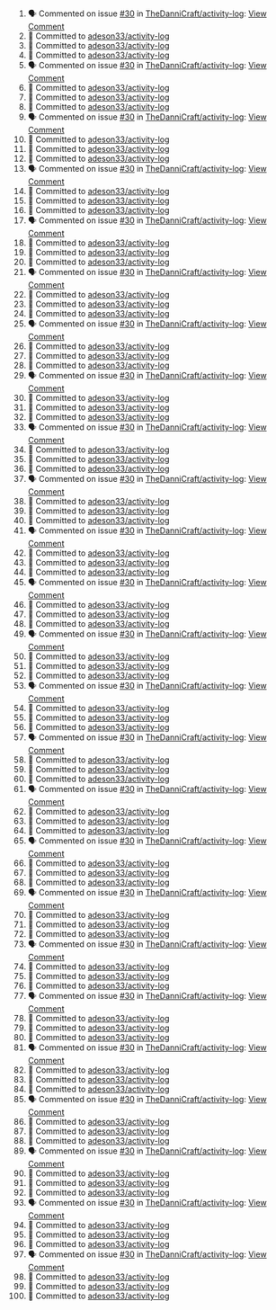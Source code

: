<!--START_SECTION:activity-->
1. 🗣 Commented on issue [#30](https://github.com/TheDanniCraft/activity-log/issues/30) in [TheDanniCraft/activity-log](https://github.com/TheDanniCraft/activity-log): [View Comment](https://github.com/TheDanniCraft/activity-log/issues/30#issuecomment-2769333372)
2. 📝 Committed to [adeson33/activity-log](https://github.com/adeson33/activity-log/commit/a9c9b5f3c45ac61bd8d20b18ba9b9ecfecaa8aff)
3. 📝 Committed to [adeson33/activity-log](https://github.com/adeson33/activity-log/commit/undefined)
4. 📝 Committed to [adeson33/activity-log](https://github.com/adeson33/activity-log/commit/667ccbeb8ae08cab5fccf1a8e765ab460c4b4f53)
5. 🗣 Commented on issue [#30](https://github.com/TheDanniCraft/activity-log/issues/30) in [TheDanniCraft/activity-log](https://github.com/TheDanniCraft/activity-log): [View Comment](https://github.com/TheDanniCraft/activity-log/issues/30#issuecomment-2769333372)
6. 📝 Committed to [adeson33/activity-log](https://github.com/adeson33/activity-log/commit/a9c9b5f3c45ac61bd8d20b18ba9b9ecfecaa8aff)
7. 📝 Committed to [adeson33/activity-log](https://github.com/adeson33/activity-log/commit/undefined)
8. 📝 Committed to [adeson33/activity-log](https://github.com/adeson33/activity-log/commit/667ccbeb8ae08cab5fccf1a8e765ab460c4b4f53)
9. 🗣 Commented on issue [#30](https://github.com/TheDanniCraft/activity-log/issues/30) in [TheDanniCraft/activity-log](https://github.com/TheDanniCraft/activity-log): [View Comment](https://github.com/TheDanniCraft/activity-log/issues/30#issuecomment-2769333372)
10. 📝 Committed to [adeson33/activity-log](https://github.com/adeson33/activity-log/commit/a9c9b5f3c45ac61bd8d20b18ba9b9ecfecaa8aff)
11. 📝 Committed to [adeson33/activity-log](https://github.com/adeson33/activity-log/commit/undefined)
12. 📝 Committed to [adeson33/activity-log](https://github.com/adeson33/activity-log/commit/667ccbeb8ae08cab5fccf1a8e765ab460c4b4f53)
13. 🗣 Commented on issue [#30](https://github.com/TheDanniCraft/activity-log/issues/30) in [TheDanniCraft/activity-log](https://github.com/TheDanniCraft/activity-log): [View Comment](https://github.com/TheDanniCraft/activity-log/issues/30#issuecomment-2769333372)
14. 📝 Committed to [adeson33/activity-log](https://github.com/adeson33/activity-log/commit/a9c9b5f3c45ac61bd8d20b18ba9b9ecfecaa8aff)
15. 📝 Committed to [adeson33/activity-log](https://github.com/adeson33/activity-log/commit/undefined)
16. 📝 Committed to [adeson33/activity-log](https://github.com/adeson33/activity-log/commit/667ccbeb8ae08cab5fccf1a8e765ab460c4b4f53)
17. 🗣 Commented on issue [#30](https://github.com/TheDanniCraft/activity-log/issues/30) in [TheDanniCraft/activity-log](https://github.com/TheDanniCraft/activity-log): [View Comment](https://github.com/TheDanniCraft/activity-log/issues/30#issuecomment-2769333372)
18. 📝 Committed to [adeson33/activity-log](https://github.com/adeson33/activity-log/commit/a9c9b5f3c45ac61bd8d20b18ba9b9ecfecaa8aff)
19. 📝 Committed to [adeson33/activity-log](https://github.com/adeson33/activity-log/commit/undefined)
20. 📝 Committed to [adeson33/activity-log](https://github.com/adeson33/activity-log/commit/667ccbeb8ae08cab5fccf1a8e765ab460c4b4f53)
21. 🗣 Commented on issue [#30](https://github.com/TheDanniCraft/activity-log/issues/30) in [TheDanniCraft/activity-log](https://github.com/TheDanniCraft/activity-log): [View Comment](https://github.com/TheDanniCraft/activity-log/issues/30#issuecomment-2769333372)
22. 📝 Committed to [adeson33/activity-log](https://github.com/adeson33/activity-log/commit/a9c9b5f3c45ac61bd8d20b18ba9b9ecfecaa8aff)
23. 📝 Committed to [adeson33/activity-log](https://github.com/adeson33/activity-log/commit/undefined)
24. 📝 Committed to [adeson33/activity-log](https://github.com/adeson33/activity-log/commit/667ccbeb8ae08cab5fccf1a8e765ab460c4b4f53)
25. 🗣 Commented on issue [#30](https://github.com/TheDanniCraft/activity-log/issues/30) in [TheDanniCraft/activity-log](https://github.com/TheDanniCraft/activity-log): [View Comment](https://github.com/TheDanniCraft/activity-log/issues/30#issuecomment-2769333372)
26. 📝 Committed to [adeson33/activity-log](https://github.com/adeson33/activity-log/commit/a9c9b5f3c45ac61bd8d20b18ba9b9ecfecaa8aff)
27. 📝 Committed to [adeson33/activity-log](https://github.com/adeson33/activity-log/commit/undefined)
28. 📝 Committed to [adeson33/activity-log](https://github.com/adeson33/activity-log/commit/667ccbeb8ae08cab5fccf1a8e765ab460c4b4f53)
29. 🗣 Commented on issue [#30](https://github.com/TheDanniCraft/activity-log/issues/30) in [TheDanniCraft/activity-log](https://github.com/TheDanniCraft/activity-log): [View Comment](https://github.com/TheDanniCraft/activity-log/issues/30#issuecomment-2769333372)
30. 📝 Committed to [adeson33/activity-log](https://github.com/adeson33/activity-log/commit/a9c9b5f3c45ac61bd8d20b18ba9b9ecfecaa8aff)
31. 📝 Committed to [adeson33/activity-log](https://github.com/adeson33/activity-log/commit/undefined)
32. 📝 Committed to [adeson33/activity-log](https://github.com/adeson33/activity-log/commit/667ccbeb8ae08cab5fccf1a8e765ab460c4b4f53)
33. 🗣 Commented on issue [#30](https://github.com/TheDanniCraft/activity-log/issues/30) in [TheDanniCraft/activity-log](https://github.com/TheDanniCraft/activity-log): [View Comment](https://github.com/TheDanniCraft/activity-log/issues/30#issuecomment-2769333372)
34. 📝 Committed to [adeson33/activity-log](https://github.com/adeson33/activity-log/commit/a9c9b5f3c45ac61bd8d20b18ba9b9ecfecaa8aff)
35. 📝 Committed to [adeson33/activity-log](https://github.com/adeson33/activity-log/commit/undefined)
36. 📝 Committed to [adeson33/activity-log](https://github.com/adeson33/activity-log/commit/667ccbeb8ae08cab5fccf1a8e765ab460c4b4f53)
37. 🗣 Commented on issue [#30](https://github.com/TheDanniCraft/activity-log/issues/30) in [TheDanniCraft/activity-log](https://github.com/TheDanniCraft/activity-log): [View Comment](https://github.com/TheDanniCraft/activity-log/issues/30#issuecomment-2769333372)
38. 📝 Committed to [adeson33/activity-log](https://github.com/adeson33/activity-log/commit/a9c9b5f3c45ac61bd8d20b18ba9b9ecfecaa8aff)
39. 📝 Committed to [adeson33/activity-log](https://github.com/adeson33/activity-log/commit/undefined)
40. 📝 Committed to [adeson33/activity-log](https://github.com/adeson33/activity-log/commit/667ccbeb8ae08cab5fccf1a8e765ab460c4b4f53)
41. 🗣 Commented on issue [#30](https://github.com/TheDanniCraft/activity-log/issues/30) in [TheDanniCraft/activity-log](https://github.com/TheDanniCraft/activity-log): [View Comment](https://github.com/TheDanniCraft/activity-log/issues/30#issuecomment-2769333372)
42. 📝 Committed to [adeson33/activity-log](https://github.com/adeson33/activity-log/commit/a9c9b5f3c45ac61bd8d20b18ba9b9ecfecaa8aff)
43. 📝 Committed to [adeson33/activity-log](https://github.com/adeson33/activity-log/commit/undefined)
44. 📝 Committed to [adeson33/activity-log](https://github.com/adeson33/activity-log/commit/667ccbeb8ae08cab5fccf1a8e765ab460c4b4f53)
45. 🗣 Commented on issue [#30](https://github.com/TheDanniCraft/activity-log/issues/30) in [TheDanniCraft/activity-log](https://github.com/TheDanniCraft/activity-log): [View Comment](https://github.com/TheDanniCraft/activity-log/issues/30#issuecomment-2769333372)
46. 📝 Committed to [adeson33/activity-log](https://github.com/adeson33/activity-log/commit/a9c9b5f3c45ac61bd8d20b18ba9b9ecfecaa8aff)
47. 📝 Committed to [adeson33/activity-log](https://github.com/adeson33/activity-log/commit/undefined)
48. 📝 Committed to [adeson33/activity-log](https://github.com/adeson33/activity-log/commit/667ccbeb8ae08cab5fccf1a8e765ab460c4b4f53)
49. 🗣 Commented on issue [#30](https://github.com/TheDanniCraft/activity-log/issues/30) in [TheDanniCraft/activity-log](https://github.com/TheDanniCraft/activity-log): [View Comment](https://github.com/TheDanniCraft/activity-log/issues/30#issuecomment-2769333372)
50. 📝 Committed to [adeson33/activity-log](https://github.com/adeson33/activity-log/commit/a9c9b5f3c45ac61bd8d20b18ba9b9ecfecaa8aff)
51. 📝 Committed to [adeson33/activity-log](https://github.com/adeson33/activity-log/commit/undefined)
52. 📝 Committed to [adeson33/activity-log](https://github.com/adeson33/activity-log/commit/667ccbeb8ae08cab5fccf1a8e765ab460c4b4f53)
53. 🗣 Commented on issue [#30](https://github.com/TheDanniCraft/activity-log/issues/30) in [TheDanniCraft/activity-log](https://github.com/TheDanniCraft/activity-log): [View Comment](https://github.com/TheDanniCraft/activity-log/issues/30#issuecomment-2769333372)
54. 📝 Committed to [adeson33/activity-log](https://github.com/adeson33/activity-log/commit/a9c9b5f3c45ac61bd8d20b18ba9b9ecfecaa8aff)
55. 📝 Committed to [adeson33/activity-log](https://github.com/adeson33/activity-log/commit/undefined)
56. 📝 Committed to [adeson33/activity-log](https://github.com/adeson33/activity-log/commit/667ccbeb8ae08cab5fccf1a8e765ab460c4b4f53)
57. 🗣 Commented on issue [#30](https://github.com/TheDanniCraft/activity-log/issues/30) in [TheDanniCraft/activity-log](https://github.com/TheDanniCraft/activity-log): [View Comment](https://github.com/TheDanniCraft/activity-log/issues/30#issuecomment-2769333372)
58. 📝 Committed to [adeson33/activity-log](https://github.com/adeson33/activity-log/commit/a9c9b5f3c45ac61bd8d20b18ba9b9ecfecaa8aff)
59. 📝 Committed to [adeson33/activity-log](https://github.com/adeson33/activity-log/commit/undefined)
60. 📝 Committed to [adeson33/activity-log](https://github.com/adeson33/activity-log/commit/667ccbeb8ae08cab5fccf1a8e765ab460c4b4f53)
61. 🗣 Commented on issue [#30](https://github.com/TheDanniCraft/activity-log/issues/30) in [TheDanniCraft/activity-log](https://github.com/TheDanniCraft/activity-log): [View Comment](https://github.com/TheDanniCraft/activity-log/issues/30#issuecomment-2769333372)
62. 📝 Committed to [adeson33/activity-log](https://github.com/adeson33/activity-log/commit/a9c9b5f3c45ac61bd8d20b18ba9b9ecfecaa8aff)
63. 📝 Committed to [adeson33/activity-log](https://github.com/adeson33/activity-log/commit/undefined)
64. 📝 Committed to [adeson33/activity-log](https://github.com/adeson33/activity-log/commit/667ccbeb8ae08cab5fccf1a8e765ab460c4b4f53)
65. 🗣 Commented on issue [#30](https://github.com/TheDanniCraft/activity-log/issues/30) in [TheDanniCraft/activity-log](https://github.com/TheDanniCraft/activity-log): [View Comment](https://github.com/TheDanniCraft/activity-log/issues/30#issuecomment-2769333372)
66. 📝 Committed to [adeson33/activity-log](https://github.com/adeson33/activity-log/commit/a9c9b5f3c45ac61bd8d20b18ba9b9ecfecaa8aff)
67. 📝 Committed to [adeson33/activity-log](https://github.com/adeson33/activity-log/commit/undefined)
68. 📝 Committed to [adeson33/activity-log](https://github.com/adeson33/activity-log/commit/667ccbeb8ae08cab5fccf1a8e765ab460c4b4f53)
69. 🗣 Commented on issue [#30](https://github.com/TheDanniCraft/activity-log/issues/30) in [TheDanniCraft/activity-log](https://github.com/TheDanniCraft/activity-log): [View Comment](https://github.com/TheDanniCraft/activity-log/issues/30#issuecomment-2769333372)
70. 📝 Committed to [adeson33/activity-log](https://github.com/adeson33/activity-log/commit/a9c9b5f3c45ac61bd8d20b18ba9b9ecfecaa8aff)
71. 📝 Committed to [adeson33/activity-log](https://github.com/adeson33/activity-log/commit/undefined)
72. 📝 Committed to [adeson33/activity-log](https://github.com/adeson33/activity-log/commit/667ccbeb8ae08cab5fccf1a8e765ab460c4b4f53)
73. 🗣 Commented on issue [#30](https://github.com/TheDanniCraft/activity-log/issues/30) in [TheDanniCraft/activity-log](https://github.com/TheDanniCraft/activity-log): [View Comment](https://github.com/TheDanniCraft/activity-log/issues/30#issuecomment-2769333372)
74. 📝 Committed to [adeson33/activity-log](https://github.com/adeson33/activity-log/commit/a9c9b5f3c45ac61bd8d20b18ba9b9ecfecaa8aff)
75. 📝 Committed to [adeson33/activity-log](https://github.com/adeson33/activity-log/commit/undefined)
76. 📝 Committed to [adeson33/activity-log](https://github.com/adeson33/activity-log/commit/667ccbeb8ae08cab5fccf1a8e765ab460c4b4f53)
77. 🗣 Commented on issue [#30](https://github.com/TheDanniCraft/activity-log/issues/30) in [TheDanniCraft/activity-log](https://github.com/TheDanniCraft/activity-log): [View Comment](https://github.com/TheDanniCraft/activity-log/issues/30#issuecomment-2769333372)
78. 📝 Committed to [adeson33/activity-log](https://github.com/adeson33/activity-log/commit/a9c9b5f3c45ac61bd8d20b18ba9b9ecfecaa8aff)
79. 📝 Committed to [adeson33/activity-log](https://github.com/adeson33/activity-log/commit/undefined)
80. 📝 Committed to [adeson33/activity-log](https://github.com/adeson33/activity-log/commit/667ccbeb8ae08cab5fccf1a8e765ab460c4b4f53)
81. 🗣 Commented on issue [#30](https://github.com/TheDanniCraft/activity-log/issues/30) in [TheDanniCraft/activity-log](https://github.com/TheDanniCraft/activity-log): [View Comment](https://github.com/TheDanniCraft/activity-log/issues/30#issuecomment-2769333372)
82. 📝 Committed to [adeson33/activity-log](https://github.com/adeson33/activity-log/commit/a9c9b5f3c45ac61bd8d20b18ba9b9ecfecaa8aff)
83. 📝 Committed to [adeson33/activity-log](https://github.com/adeson33/activity-log/commit/undefined)
84. 📝 Committed to [adeson33/activity-log](https://github.com/adeson33/activity-log/commit/667ccbeb8ae08cab5fccf1a8e765ab460c4b4f53)
85. 🗣 Commented on issue [#30](https://github.com/TheDanniCraft/activity-log/issues/30) in [TheDanniCraft/activity-log](https://github.com/TheDanniCraft/activity-log): [View Comment](https://github.com/TheDanniCraft/activity-log/issues/30#issuecomment-2769333372)
86. 📝 Committed to [adeson33/activity-log](https://github.com/adeson33/activity-log/commit/a9c9b5f3c45ac61bd8d20b18ba9b9ecfecaa8aff)
87. 📝 Committed to [adeson33/activity-log](https://github.com/adeson33/activity-log/commit/undefined)
88. 📝 Committed to [adeson33/activity-log](https://github.com/adeson33/activity-log/commit/667ccbeb8ae08cab5fccf1a8e765ab460c4b4f53)
89. 🗣 Commented on issue [#30](https://github.com/TheDanniCraft/activity-log/issues/30) in [TheDanniCraft/activity-log](https://github.com/TheDanniCraft/activity-log): [View Comment](https://github.com/TheDanniCraft/activity-log/issues/30#issuecomment-2769333372)
90. 📝 Committed to [adeson33/activity-log](https://github.com/adeson33/activity-log/commit/a9c9b5f3c45ac61bd8d20b18ba9b9ecfecaa8aff)
91. 📝 Committed to [adeson33/activity-log](https://github.com/adeson33/activity-log/commit/undefined)
92. 📝 Committed to [adeson33/activity-log](https://github.com/adeson33/activity-log/commit/667ccbeb8ae08cab5fccf1a8e765ab460c4b4f53)
93. 🗣 Commented on issue [#30](https://github.com/TheDanniCraft/activity-log/issues/30) in [TheDanniCraft/activity-log](https://github.com/TheDanniCraft/activity-log): [View Comment](https://github.com/TheDanniCraft/activity-log/issues/30#issuecomment-2769333372)
94. 📝 Committed to [adeson33/activity-log](https://github.com/adeson33/activity-log/commit/a9c9b5f3c45ac61bd8d20b18ba9b9ecfecaa8aff)
95. 📝 Committed to [adeson33/activity-log](https://github.com/adeson33/activity-log/commit/undefined)
96. 📝 Committed to [adeson33/activity-log](https://github.com/adeson33/activity-log/commit/667ccbeb8ae08cab5fccf1a8e765ab460c4b4f53)
97. 🗣 Commented on issue [#30](https://github.com/TheDanniCraft/activity-log/issues/30) in [TheDanniCraft/activity-log](https://github.com/TheDanniCraft/activity-log): [View Comment](https://github.com/TheDanniCraft/activity-log/issues/30#issuecomment-2769333372)
98. 📝 Committed to [adeson33/activity-log](https://github.com/adeson33/activity-log/commit/a9c9b5f3c45ac61bd8d20b18ba9b9ecfecaa8aff)
99. 📝 Committed to [adeson33/activity-log](https://github.com/adeson33/activity-log/commit/undefined)
100. 📝 Committed to [adeson33/activity-log](https://github.com/adeson33/activity-log/commit/667ccbeb8ae08cab5fccf1a8e765ab460c4b4f53)
<!--END_SECTION:activity-->
